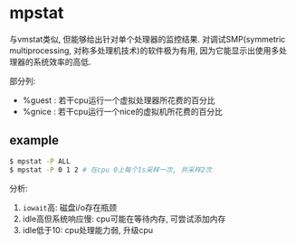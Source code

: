 # mpstat
与vmstat类似, 但能够给出针对单个处理器的监控结果. 对调试SMP(symmetric multiprocessing, 对称多处理机技术)的软件极为有用, 因为它能显示出使用多处理器的系统效率的高低.

部分列:
- %guest : 若干cpu运行一个虚拟处理器所花费的百分比
- %gnice : 若干cpu运行一个nice的虚拟机所花费的百分比

## example
```sh
$ mpstat -P ALL
$ mpstat -P 0 1 2 # 在cpu 0上每个1s采样一次, 共采样2次
```

分析:
1. `iowait`高: 磁盘i/o存在瓶颈
1. idle高但系统响应慢: cpu可能在等待内存, 可尝试添加内存
1. idle低于10: cpu处理能力弱, 升级cpu
